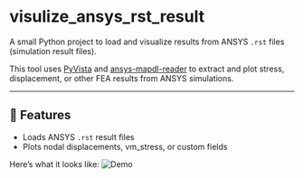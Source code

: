 # visulize_ansys_rst_result

A small Python project to load and visualize results from ANSYS `.rst` files (simulation result files).

This tool uses [PyVista](https://github.com/pyvista/pyvista) and [ansys-mapdl-reader](https://github.com/pyansys/ansys-mapdl-reader) to extract and plot stress, displacement, or other FEA results from ANSYS simulations.

---

## 🚀 Features
- Loads ANSYS `.rst` result files
- Plots nodal displacements, vm_stress, or custom fields

Here’s what it looks like:
![Demo](1.png)
